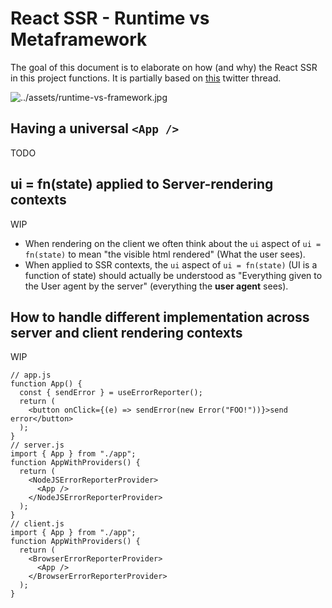 # React SSR - Runtime vs Metaframework

The goal of this document is to elaborate on how (and why) the React SSR in this project functions. It is partially based on [this](https://twitter.com/pseudo_su/status/1294609747438497792?s=20) twitter thread.

![../assets/runtime-vs-framework.jpg](./assets/runtime-vs-framework.jpg)

## Having a universal `<App />`

TODO

## ui = fn(state) applied to Server-rendering contexts

WIP

* When rendering on the client we often think about the `ui` aspect of `ui = fn(state)` to mean "the visible html rendered" (What the user sees).
* When applied to SSR contexts, the `ui` aspect of `ui = fn(state)` (UI is a function of state) should actually be understood as "Everything given to the User agent by the server" (everything the **user agent** sees).

## How to handle different implementation across server and client rendering contexts

WIP

```tsx
// app.js
function App() {
  const { sendError } = useErrorReporter();
  return (
    <button onClick={(e) => sendError(new Error("FOO!"))}>send error</button>
  );
}
// server.js
import { App } from "./app";
function AppWithProviders() {
  return (
    <NodeJSErrorReporterProvider>
      <App />
    </NodeJSErrorReporterProvider>
  );
}
// client.js
import { App } from "./app";
function AppWithProviders() {
  return (
    <BrowserErrorReporterProvider>
      <App />
    </BrowserErrorReporterProvider>
  );
}
```
